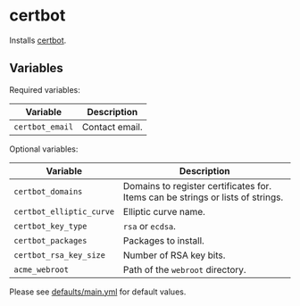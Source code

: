 # certbot

Installs [certbot](https://eff-certbot.readthedocs.io/).

## Variables

Required variables:

| Variable | Description |
| --- | --- |
| `certbot_email` | Contact email. |

Optional variables:

| Variable | Description |
| --- | --- |
| `certbot_domains` | Domains to register certificates for. Items can be strings or lists of strings. |
| `certbot_elliptic_curve` | Elliptic curve name. |
| `certbot_key_type` | `rsa` or `ecdsa`. |
| `certbot_packages` | Packages to install. |
| `certbot_rsa_key_size` | Number of RSA key bits. |
| `acme_webroot` | Path of the `webroot` directory. |

Please see [defaults/main.yml](defaults/main.yml) for default values.
